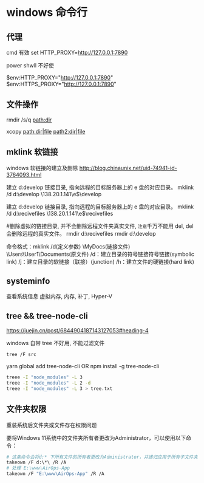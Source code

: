 # windows 命令行

## 代理

cmd 有效
set HTTP_PROXY=http://127.0.0.1:7890

power shwll 不好使

$env:HTTP_PROXY="http://127.0.0.1:7890"
$env:HTTPS_PROXY="http://127.0.0.1:7890"

## 文件操作

rmdir /s/q <path:dir>

xcopy <path:dir|file> <path2:dir|file>

## mklink 软链接

windows 软链接的建立及删除
http://blog.chinaunix.net/uid-74941-id-3764093.html

建立 d:develop 链接目录, 指向远程的目标服务器上的 e 盘的对应目录。
mklink /d d:\develop \\138.20.1.141\e$\develop

建立 d:develop 链接目录, 指向远程的目标服务器上的 e 盘的对应目录。
mklink /d d:\recivefiles \\138.20.1.141\e$\recivefiles

#删除虚拟的链接目录, 并不会删除远程文件夹真实文件, `注意`千万不能用 del, del 会删除远程的真实文件。
rmdir d:\recivefiles
rmdir d:\develop

命令格式：mklink /d(定义参数) \MyDocs(链接文件) \Users\User1\Documents(原文件)
/d：建立目录的符号链接符号链接(symbolic link)
/j：建立目录的软链接（联接）(junction)
/h：建立文件的硬链接(hard link)

## systeminfo

查看系统信息
虚拟内存, 内存, 补丁, Hyper-V

## tree && tree-node-cli

https://juejin.cn/post/6844904187143127053#heading-4

windows 自带 tree 不好用, 不能过滤文件

```bash
tree /F src
```

yarn global add tree-node-cli OR npm install -g tree-node-cli

```bash
treee -I "node_modules" -L 3
treee -I "node_modules" -L 2 -d
treee -I "node_modules" -L 3 > tree.txt
```

## 文件夹权限

重装系统后文件夹或文件存在权限问题

要将Windows 11系统中的文件夹所有者更改为Administrator，可以使用以下命令：

```bash
# 这条命令会将d:* 下所有文件的所有者更改为Administrator，并递归应用于所有子文件夹。
takeown /F d:\*\ /R /A  
# 处理 E:\www\AirOps-App
takeown /F "E:\www\AirOps-App" /R /A  
```
